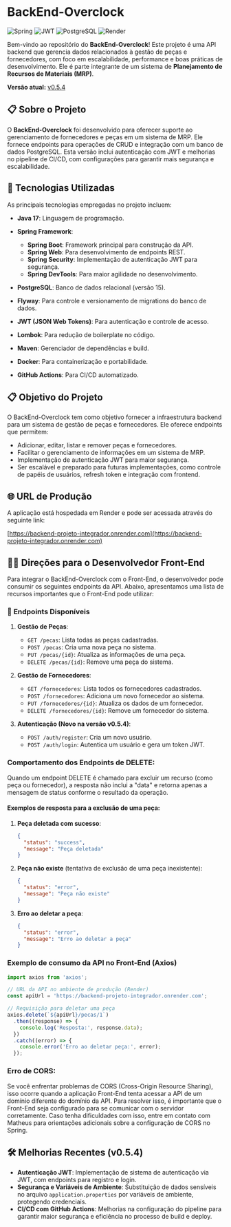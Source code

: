 # BackEnd-Overclock

![Spring](https://img.shields.io/badge/Spring-6DB33F?style=for-the-badge\&logo=spring\&logoColor=white) ![JWT](https://img.shields.io/badge/JWT-000000?style=for-the-badge\&logo=jsonwebtokens\&logoColor=white) ![PostgreSQL](https://img.shields.io/badge/PostgreSQL-4169E1?style=for-the-badge&logo=postgresql&logoColor=white)
 ![Render](https://img.shields.io/badge/Render-46E3B7?style=for-the-badge\&logo=render\&logoColor=white)

Bem-vindo ao repositório do **BackEnd-Overclock**! Este projeto é uma API backend que gerencia dados relacionados à gestão de peças e fornecedores, com foco em escalabilidade, performance e boas práticas de desenvolvimento. Ele é parte integrante de um sistema de **Planejamento de Recursos de Materiais (MRP)**.

**Versão atual:** [v0.5.4](https://github.com/matheusfesantos/BackEnd-Overclock/releases/tag/v0.5.4)

## 📋 Sobre o Projeto

O **BackEnd-Overclock** foi desenvolvido para oferecer suporte ao gerenciamento de fornecedores e peças em um sistema de MRP. Ele fornece endpoints para operações de CRUD e integração com um banco de dados PostgreSQL. Esta versão inclui autenticação com JWT e melhorias no pipeline de CI/CD, com configurações para garantir mais segurança e escalabilidade.

## 🚀 Tecnologias Utilizadas

As principais tecnologias empregadas no projeto incluem:

* **Java 17**: Linguagem de programação.
* **Spring Framework**:

  * **Spring Boot**: Framework principal para construção da API.
  * **Spring Web**: Para desenvolvimento de endpoints REST.
  * **Spring Security**: Implementação de autenticação JWT para segurança.
  * **Spring DevTools**: Para maior agilidade no desenvolvimento.
* **PostgreSQL**: Banco de dados relacional (versão 15).
* **Flyway**: Para controle e versionamento de migrations do banco de dados.
* **JWT (JSON Web Tokens)**: Para autenticação e controle de acesso.
* **Lombok**: Para redução de boilerplate no código.
* **Maven**: Gerenciador de dependências e build.
* **Docker**: Para containerização e portabilidade.
* **GitHub Actions**: Para CI/CD automatizado.

## 📋 Objetivo do Projeto

O BackEnd-Overclock tem como objetivo fornecer a infraestrutura backend para um sistema de gestão de peças e fornecedores. Ele oferece endpoints que permitem:

* Adicionar, editar, listar e remover peças e fornecedores.
* Facilitar o gerenciamento de informações em um sistema de MRP.
* Implementação de autenticação JWT para maior segurança.
* Ser escalável e preparado para futuras implementações, como controle de papéis de usuários, refresh token e integração com frontend.

## 🌐 URL de Produção

A aplicação está hospedada em Render e pode ser acessada através do seguinte link:

[https://backend-projeto-integrador.onrender.com](https://backend-projeto-integrador.onrender.com)

## 🧑‍💻 Direções para o Desenvolvedor Front-End

Para integrar o BackEnd-Overclock com o Front-End, o desenvolvedor pode consumir os seguintes endpoints da API. Abaixo, apresentamos uma lista de recursos importantes que o Front-End pode utilizar:

### 📡 **Endpoints Disponíveis**

1. **Gestão de Peças**:

   * `GET /pecas`: Lista todas as peças cadastradas.
   * `POST /pecas`: Cria uma nova peça no sistema.
   * `PUT /pecas/{id}`: Atualiza as informações de uma peça.
   * `DELETE /pecas/{id}`: Remove uma peça do sistema.

2. **Gestão de Fornecedores**:

   * `GET /fornecedores`: Lista todos os fornecedores cadastrados.
   * `POST /fornecedores`: Adiciona um novo fornecedor ao sistema.
   * `PUT /fornecedores/{id}`: Atualiza os dados de um fornecedor.
   * `DELETE /fornecedores/{id}`: Remove um fornecedor do sistema.

3. **Autenticação (Novo na versão v0.5.4)**:

   * `POST /auth/register`: Cria um novo usuário.
   * `POST /auth/login`: Autentica um usuário e gera um token JWT.

### Comportamento dos Endpoints de DELETE:

Quando um endpoint DELETE é chamado para excluir um recurso (como peça ou fornecedor), a resposta não inclui a "data" e retorna apenas a mensagem de status conforme o resultado da operação.

#### Exemplos de resposta para a exclusão de uma peça:

1. **Peça deletada com sucesso**:

   ```json
   {
     "status": "success",
     "message": "Peça deletada"
   }
   ```

2. **Peça não existe** (tentativa de exclusão de uma peça inexistente):

   ```json
   {
     "status": "error",
     "message": "Peça não existe"
   }
   ```

3. **Erro ao deletar a peça**:

   ```json
   {
     "status": "error",
     "message": "Erro ao deletar a peça"
   }
   ```

### Exemplo de consumo da API no Front-End (Axios)

```typescript
import axios from 'axios';

// URL da API no ambiente de produção (Render)
const apiUrl = 'https://backend-projeto-integrador.onrender.com';

// Requisição para deletar uma peça
axios.delete(`${apiUrl}/pecas/1`)
  .then((response) => {
    console.log('Resposta:', response.data);
  })
  .catch((error) => {
    console.error('Erro ao deletar peça:', error);
  });
```

### Erro de CORS:

Se você enfrentar problemas de CORS (Cross-Origin Resource Sharing), isso ocorre quando a aplicação Front-End tenta acessar a API de um domínio diferente do domínio da API. Para resolver isso, é importante que o Front-End seja configurado para se comunicar com o servidor corretamente. Caso tenha dificuldades com isso, entre em contato com Matheus para orientações adicionais sobre a configuração de CORS no Spring.

## 🛠️ Melhorias Recentes (v0.5.4)

* **Autenticação JWT**: Implementação de sistema de autenticação via JWT, com endpoints para registro e login.
* **Segurança e Variáveis de Ambiente**: Substituição de dados sensíveis no arquivo `application.properties` por variáveis de ambiente, protegendo credenciais.
* **CI/CD com GitHub Actions**: Melhorias na configuração do pipeline para garantir maior segurança e eficiência no processo de build e deploy.
